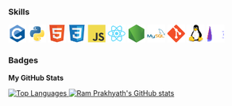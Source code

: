 ### Skills

<p align="left">
    <a href="https://docs.microsoft.com/en-us/cpp/?view=msvc-170" target="_blank" rel="noreferrer"><img src="./icons/c-original.svg" width="36" height="36" alt="C" /></a>
    <a href="https://www.python.org/" target="_blank" rel="noreferrer"><img src="./icons/python-original.svg" width="36" height="36" alt="Python" /></a>
    <a href="https://developer.mozilla.org/en-US/docs/Glossary/HTML5" target="_blank" rel="noreferrer"><img src="./icons/html5-original.svg" width="36" height="36" alt="HTML5" /></a>
    <a href="https://www.w3.org/TR/CSS/#css" target="_blank" rel="noreferrer"><img src="./icons/css3-original.svg" width="36" height="36" alt="CSS3" /></a>
    <a href="https://developer.mozilla.org/en-US/docs/Web/JavaScript" target="_blank" rel="noreferrer"><img src="./icons/javascript-original.svg" width="36" height="36" alt="JavaScript" /></a>
    <a href="https://reactjs.org/" target="_blank" rel="noreferrer"><img src="./icons/react-original.svg" width="36" height="36" alt="React" /></a>
    <a href="https://nodejs.org/en/" target="_blank" rel="noreferrer"><img src="./icons/nodejs-original.svg" width="36" height="36" alt="NodeJS" /></a>
    <a href="https://www.mysql.com/" target="_blank" rel="noreferrer"><img src="./icons/mysql-original.svg" width="36" height="36" alt="MySQL" /></a>
    <a href="https://git-scm.com/" target="_blank" rel="noreferrer"><img src="./icons/git-original.svg" width="36" height="36" alt="Git" /></a>
    <a href="https://www.linux.org" target="_blank" rel="noreferrer"><img src="./icons/linux-original.svg" width="36" height="36" alt="Linux" /></a>
    <a href="https://www.endeavouros.com" target="_blank" rel="noreferrer"><img src="./icons/endeavouros.svg" width="36" height="36" alt="EndeavourOS" /></a>
</p>

### Badges

<b>My GitHub Stats</b>

<a href="https://github.com/RamPrakhyath05" align="left">
    <img src="https://github-readme-stats.vercel.app/api/top-langs/?username=RamPrakhyath05&langs_count=10&title_color=0891b2&text_color=ffffff&icon_color=0891b2&bg_color=1c1917&hide_border=true&locale=en&custom_title=Top%20%Languages" alt="Top Languages" />
</a>

<a href="http://www.github.com/RamPrakhyath05">
    <img src="https://github-readme-stats.vercel.app/api?username=RamPrakhyath05&show_icons=true&hide=&count_private=true&title_color=0891b2&text_color=ffffff&icon_color=0891b2&bg_color=1c1917&hide_border=true&show_icons=true" alt="Ram Prakhyath's GitHub stats" />
</a>


